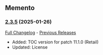 ## Memento
### [2.3.5](https://github.com/diomsg-code/Memento/tree/2.3.5) (2025-01-26)
[Full Changelog](https://github.com/diomsg-code/Memento/compare/2.3.4...2.3.5) - [Previous Releases](https://github.com/diomsg-code/Memento/releases)

- Added: TOC version for patch 11.1.0 (Retail)
- Updated: License
